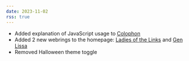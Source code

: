 ```yaml
---
date: 2023-11-02
rss: true
---
```


- Added explanation of JavaScript usage to <a href="/colophon">Colophon</a>
- Added 2 new webrings to the homepage: <a href="https://ladiesofthe.link/">Ladies of the Links</a> and <a href="https://genlissa.neocities.org/">Gen Lissa</a>
- Removed Halloween theme toggle